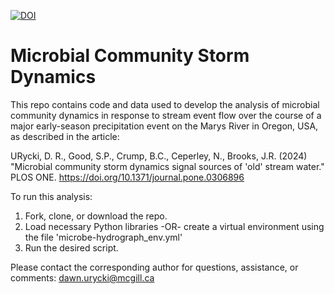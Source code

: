 [![DOI](https://zenodo.org/badge/824223749.svg)](https://zenodo.org/badge/latestdoi/824223749)

# Microbial Community Storm Dynamics

This repo contains code and data used to develop the analysis of microbial community dynamics in response to stream event flow over the course of a major early-season precipitation event on the Marys River in Oregon, USA, as described in the article: 

URycki, D. R., Good, S.P., Crump, B.C., Ceperley, N., Brooks, J.R. (2024) "Microbial community storm dynamics signal sources of 'old' stream water." PLOS ONE. https://doi.org/10.1371/journal.pone.0306896

To run this analysis:
1. Fork, clone, or download the repo.
2. Load necessary Python libraries -OR- create a virtual environment using the file 'microbe-hydrograph_env.yml'
3. Run the desired script.

Please contact the corresponding author for questions, assistance, or comments: dawn.urycki@mcgill.ca
